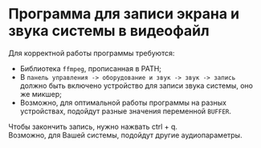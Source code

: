 # Программа для записи экрана и звука системы в видеофайл
Для корректной работы программы требуются:
* Библиотека ``ffmpeg``, прописанная в PATH;
* В  ``панель управления -> оборудование и звук -> звук -> запись`` должно быть включено устройство для записи звука системы, оно же микшер;
* Возможно, для оптимальной работы программы на разных устройствах, подойдут разные значения переменной ``BUFFER``.

Чтобы закончить запись, нужно нажвать ctrl + q.  
Возможно, для Вашей системы, подойдут другие аудиопараметры.